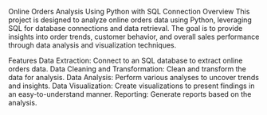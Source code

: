 Online Orders Analysis Using Python with SQL Connection
Overview
This project is designed to analyze online orders data using Python, 
leveraging SQL for database connections and data retrieval. The goal is to provide
insights into order trends, customer behavior, and overall sales performance through data
analysis and visualization techniques.

Features
Data Extraction: Connect to an SQL database to extract online orders data.
Data Cleaning and Transformation: Clean and transform the data for analysis.
Data Analysis: Perform various analyses to uncover trends and insights.
Data Visualization: Create visualizations to present findings in an easy-to-understand manner.
Reporting: Generate reports based on the analysis.
